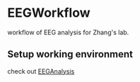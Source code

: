 # EEGWorkflow
workflow of EEG analysis for Zhang's lab.

## Setup working environment
check out [EEGAnalysis](https://github.com/ZhangJiayiLab/EEGAnalysis)

